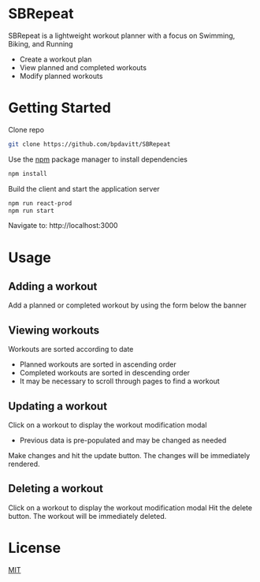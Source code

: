 # SBRepeat

SBRepeat is a lightweight workout planner with a focus on Swimming, Biking, and Running
* Create a workout plan
* View planned and completed workouts
* Modify planned workouts

# Getting Started
Clone repo 
```bash
git clone https://github.com/bpdavitt/SBRepeat
```
Use the [npm](https://www.npmjs.com/) package manager to install dependencies
```bash
npm install
```
Build the client and start the application server
```bash
npm run react-prod
npm run start
```

Navigate to: http://localhost:3000

# Usage
## Adding a workout
Add a planned or completed workout by using the form below the banner

## Viewing workouts
Workouts are sorted according to date
* Planned workouts are sorted in ascending order
* Completed workouts are sorted in descending order
* It may be necessary to scroll through pages to find a workout

## Updating a workout
Click on a workout to display the workout modification modal
* Previous data is pre-populated and may be changed as needed

Make changes and hit the update button. The changes will be immediately rendered.

## Deleting a workout
Click on a workout to display the workout modification modal
Hit the delete button. The workout will be immediately deleted.

# License
[MIT](https://choosealicense.com/licenses/mit/)